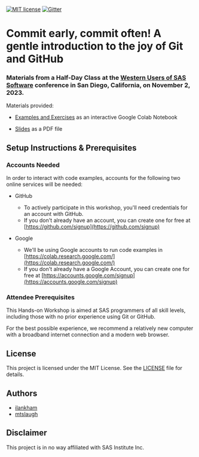 [![MIT license](https://img.shields.io/badge/License-MIT-blue.svg)](LICENSE)  [![Gitter](https://img.shields.io/gitter/room/saspy-bffs/community.svg?color=777777)](https://gitter.im/saspy-bffs/community)


# Commit early, commit often! A gentle introduction to the joy of Git and GitHub


### Materials from a Half-Day Class at the [Western Users of SAS Software](https://www.WUSS.org) conference in San Diego, California, on November 2, 2023.

Materials provided:

  - [Examples and Exercises](https://colab.research.google.com/drive/11Z3WSFhjKKdk1_gpnkecsp6JXH4o9m3M#offline=true&sandboxMode=true) as an interactive Google Colab Notebook

  - [Slides](slides/Slides-Git_Class-WUSS2023.pdf) as a PDF file


## Setup Instructions & Prerequisites

### Accounts Needed

In order to interact with code examples, accounts for the following two online services will be needed: 

- GitHub
  - To actively participate in this workshop, you'll need credentials for an account with GitHub.
  - If you don't already have an account, you can create one for free at [https://github.com/signup](https://github.com/signup)

- Google
  - We'll be using Google accounts to run code examples in [https://colab.research.google.com/](https://colab.research.google.com/)
  - If you don't already have a Google Account, you can create one for free at [https://accounts.google.com/signup](https://accounts.google.com/signup)


### Attendee Prerequisites

This Hands-on Workshop is aimed at SAS programmers of all skill levels, including those with no prior experience using Git or GitHub.

For the best possible experience, we recommend a relatively new computer with a broadband internet connection and a modern web browser.



## License
This project is licensed under the MIT License. See the [LICENSE](LICENSE) file for details.


## Authors
* [ilankham](https://github.com/ilankham)
* [mtslaugh](https://github.com/mtslaugh)


## Disclaimer

This project is in no way affiliated with SAS Institute Inc.
